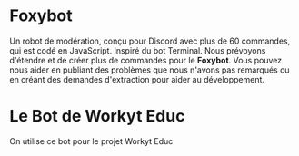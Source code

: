 # Foxybot
Un robot de modération, conçu pour Discord avec plus de 60 commandes, qui est codé en JavaScript. Inspiré du bot Terminal. 
Nous prévoyons d'étendre et de créer plus de commandes pour le **Foxybot**. Vous pouvez nous aider en publiant des problèmes que nous n'avons pas remarqués ou en créant des demandes d'extraction pour aider au développement.
# Le Bot de Workyt Educ
On utilise ce bot pour le projet Workyt Educ


